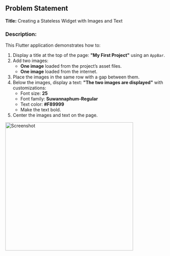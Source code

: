 ## Problem Statement
**Title:** Creating a Stateless Widget with Images and Text

### Description:
This Flutter application demonstrates how to:
1. Display a title at the top of the page: **"My First Project"** using an `AppBar`.
2. Add two images:
   - **One image** loaded from the project’s asset files.
   - **One image** loaded from the internet.
3. Place the images in the same row with a gap between them.
4. Below the images, display a text: **"The two images are displayed"** with customizations:
   - Font size: **25**
   - Font family: **Suwannaphum-Regular**
   - Text color: **#F89999** 
   - Make the text bold.
5. Center the images and text on the page.


<img src="https://github.com/user-attachments/assets/19dec11e-377c-4167-8c61-86605ae09b4b" alt="Screenshot" width="400"/>

